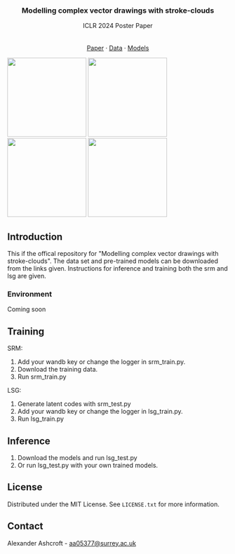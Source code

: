
<h3 align="center">Modelling complex vector drawings with stroke-clouds</h3>

  <p align="center">
   ICLR 2024 Poster Paper
    <br />
    <br />
    <br />
    <a href="https://iclr.cc/virtual/2024/poster/18757">Paper</a>
    ·
    <a href="https://github.com/github_username/repo_name/issues">Data</a>
    ·
    <a href="https://github.com/github_username/repo_name/issues">Models</a>
  </p>
</div>


<!-- ABOUT THE PROJECT -->

<img src="https://github.com/Co-do/Stroke-Cloud/assets/123647750/411131f4-4826-4763-a485-69cd929a8e26" width="180" height="180"> <img src="https://github.com/Co-do/Stroke-Cloud/assets/123647750/ea4ce9be-d05c-4393-9ed8-91152aff3c12" width="180" height="180"> <img src="https://github.com/Co-do/Stroke-Cloud/assets/123647750/4f554f6f-0f9b-464e-9bc8-6faffe1392e0" width="180" height="180"> <img src="https://github.com/Co-do/Stroke-Cloud/assets/123647750/4172389c-a0b4-4ecd-866f-296790c0706e" width="180" height="180"> 

<!-- GETTING STARTED -->
## Introduction
This if the offical repository for "Modelling complex vector drawings with stroke-clouds". The data set and pre-trained models can be downloaded from the links given. Instructions for inference and training both the srm and lsg are given.



### Environment

Coming soon

## Training

SRM:

1) Add your wandb key or change the logger in srm_train.py.
2) Download the training data.
3) Run srm_train.py

LSG:

1) Generate latent codes with srm_test.py
2) Add your wandb key or change the logger in lsg_train.py.
3) Run lsg_train.py



## Inference
1) Download the models and run lsg_test.py
2) Or run lsg_test.py with your own trained models.


<!-- LICENSE -->
## License

Distributed under the MIT License. See `LICENSE.txt` for more information.




<!-- CONTACT -->
## Contact

Alexander Ashcroft - aa05377@surrey.ac.uk





[Laravel-url]: https://laravel.com
[Bootstrap.com]: https://img.shields.io/badge/Bootstrap-563D7C?style=for-the-badge&logo=bootstrap&logoColor=white
[Bootstrap-url]: https://getbootstrap.com
[JQuery.com]: https://img.shields.io/badge/jQuery-0769AD?style=for-the-badge&logo=jquery&logoColor=white
[JQuery-url]: https://jquery.com 
